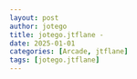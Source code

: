 ```yaml
---
layout: post
author: jotego
title: jotego.jtflane - 
date: 2025-01-01
categories: [Arcade, jtflane]
tags: [jotego.jtflane]
---
```


